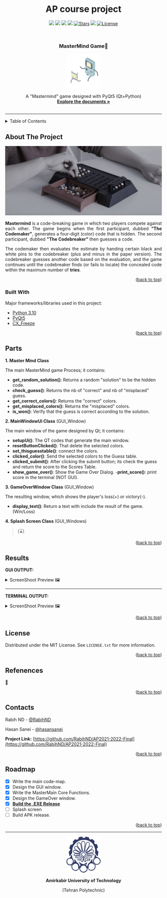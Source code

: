 <div id="top"></div>

<h1 align="center"> AP course project  </h1>

<p align="center">
    <a alt="Version">
        <img src="https://img.shields.io/github/v/release/RabihND/AP2021-2022-Final?color=14adfa&logo=Semantic%20Web&logoColor=14adfa&style=for-the-badge" /></a>
    <a  alt="Downloads">
        <img src="https://img.shields.io/github/downloads/RabihND/AP2021-2022-Final/total?logo=App%20Store&logoColor=white&style=for-the-badge" /></a>
    <a href="https://github.com/RabihND/AP2021-2022-Final/graphs/contributors" alt="Contributers">
        <img src="https://img.shields.io/github/contributors/RabihND/AP2021-2022-Final?color=6fd671&logo=WhiteSource&style=for-the-badge" /></a>
    <a href="https://github.com/RabihND/AP2021-2022-Final//network/members" alt="Forks">
        <img src="https://img.shields.io/github/forks/RabihND/AP2021-2022-Final?color=cccccc&logo=Node-RED&style=for-the-badge" /></a>
    <a href=" https://github.com/RabihND/AP2021-2022-Final/stargazers">
        <img src="https://img.shields.io/github/stars/RabihND/AP2021-2022-Final?color=8e6be8&logo=Ethereum&logoColor=8e6be8&style=for-the-badge" alt="Stars" /></a>
    <a alt="Visitors">
        <img src="https://visitor-badge-reloaded.herokuapp.com/badge?page_id=RabihND/AP2021-2022-Final?color=14adfa&logo=Android&style=for-the-badge" /></a>
    <a href="https://github.com/RabihND/AP2021-2022-Final/master/LICENSE.txt">
        <img src="https://img.shields.io/github/license/RabihND/AP2021-2022-Final?color=%2363afdb&logo=letsencrypt&style=for-the-badge" alt="License"></a>
    
</p>

<!-- PROJECT LOGO -->
<br />
<div align="center">

  <h3 align="center"> MasterMind Game🎲</h3>
  <p align="center"><img src="./stuff/game.gif" width="110"></p>
  <p align="center">
   A "Mastermind" game designed with PyQt5 (Qt+Python)
    <br />
    <a href="https://github.com/RabihND/AP2021-2022-Final"><strong>Explore the documents »</strong></a>
    <br />
    <br />
  </p>
</div>


---

<!-- TABLE OF CONTENTS -->
<details>
  <summary>Table of Contents</summary> 
  <ol>
    <li><a href="#about-the-project">About The Project</a></li>
    <li><a href="#parts">Parts</a></li>
    <li><a href="#results">Results</a></li>
    <li><a href="#license">License</a></li>
    <li><a href="#refenences">Refenences</a></li>
    <li><a href="#contact">Contact</a></li>
    <li><a href="#roadmap">Roadmap</a></li>
  </ol>
</details>



<!-- ABOUT THE PROJECT -->
## About The Project
<p align="center"> <img  src="./stuff/mastermind.jpg" width="1000"> </p>  
<p align="justify"><b>Mastermind</b> is a code-breaking game in which two players compete against each other. The game begins when the first participant, dubbed <b>"The Codemaker"</b>, generates a four-digit (color) code that is hidden. The second participant, dubbed <b>"The Codebreaker"</b> then guesses a code.</p>

<p align="justify">The codemaker then evaluates the estimate by handing certain black and white pins to the codebreaker (plus and minus in the paper version). The codebreaker guesses another code based on the evaluation, and the game continues until the codebreaker finds (or fails to locate) the concealed code within the maximum number of <b>tries</b>.

<p align="right">(<a href="#top">back to top</a>)</p>


### Built With

Major frameworks/libraries used in this project:

* [Python 3.10](https://www.python.org/)
* [PyQt5](https://www.riverbankcomputing.com/software/pyqt/)
* [CX_Freeze](https://github.com/marcelotduarte/cx_Freeze)

<p align="right">(<a href="#top">back to top</a>)</p>


<!-- PARTS -->
## Parts
**1. Master Mind Class**

The main MasterMind game Process; it contains:
- **get_random_solution()**:  Returns a random "solution" to be the hidden code.
- **check_guess()**: Returns the nb of "correct" and nb of "misplaced" guess.
- **get_correct_colors()**: Returns the "correct" colors.
- **get_misplaced_colors()**: Returns the "misplaced" colors.
- **is_won()**: Verify that the guess is correct according to the solution.
 
**2. MainWindowUi  Class** (GUI_Window)

The main window of the game designed by Qt; it contains:
- **setupUi()**: The QT codes that generate the main window.
- **resetButtonClicked()**:  That delete the selected colors.
- **set_thisguesstable()**: connect the colors.
- **clicked_color()**: Send the selected colors to the Guess table.
- **clicked_submit()**:  After clicking the submit button; its check the guess and return the score to the Scores Table.
- **show_game_over()**: Show the Game Over Dialog.
-**print_score()**: print score in the terminal (NOT GUI).

**3. GameOverWindow Class** (GUI_Window)

The resulting window, which shows the player's loss(+) or victory(-).
- **display_text()**: Return a text with include the result of the game.(Win/Loss)

**4. Splash Screen Class** (GUI_Windows)
>{⌛} 



<p align="right">(<a href="#top">back to top</a>)</p>

<!-- RESULTS -->
## Results

**GUI OUTPUT:**
<details>
<summary>ScreenShoot Preview 🖼️</summary>
  <body>
    <p align="center"> <img src="./stuff/GUI_output.jpg" width="200"> </p>
  </body>
</details>

---

**TERMINAL OUTPUT:**
<details>
<summary>ScreenShoot Preview 🖼️</summary>
  <body>
    <p align="center"> <img src="./stuff/terminal_output.jpg" width="300"> </p>
  </body>
</details>

<p align="right">(<a href="#top">back to top</a>)</p>

<!-- LICENSE -->
## License

Distributed under the MIT License. See `LICENSE.txt` for more information.

<p align="right">(<a href="#top">back to top</a>)</p>

<!-- REFERENCES -->
## Refenences

🔎

<p align="right">(<a href="#top">back to top</a>)</p>



<!-- CONTACT -->
## Contacts


Rabih ND - [@RabihND](https://github.com/RabihND) 

Hasan Sanei - [@hasansanei](https://github.com/hasansanei)

**Project Link:** [https://github.com/RabihND/AP2021-2022-Final](https://github.com/RabihND/AP2021-2022-Final)

<p align="right">(<a href="#top">back to top</a>)</p>


<!-- ROADMAP -->
## Roadmap

- [x] Write the main code-map.
- [x] Design the GUI window. 
- [x] Write the MasterMain Core Functions.
- [x] Design the GameOver window.
- [x] <a href="https://github.com/RabihND/AP2021-2022-Final/releases/latest"><strong>Build the .EXE Release</strong></a>
- [ ] Splash screen
- [ ] Build APK release.

<p align="right">(<a href="#top">back to top</a>)</p>


---
<div align="center">
<p>
<img src="./stuff/logo.png" width="110">
<p align="center"><b>
Amirkabir University  of Technology</b>

(Tehran Polytechnic)
</p>
</p>
</div>



